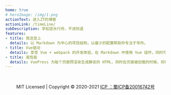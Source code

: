 ```yaml
---
home: true
# heroImage: /img/1.png
actionText: 进入ZT的博客
actionLink: /timeLine/
subDescription: 学如逆水行舟，不进则退
features:
- title: 简洁至上
  details: 以 Markdown 为中心的项目结构，以最少的配置帮助你专注于写作。
- title: Vue驱动
  details: 享受 Vue + webpack 的开发体验，在 Markdown 中使用 Vue 组件，同时可以使用 Vue 来开发自定义主题。
- title: 高性能
  details: VuePress 为每个页面预渲染生成静态的 HTML，同时在页面被加载的时候，将作为 SPA 运行。
---
```

<br>
<p align="center">MIT Licensed | Copyright © 2020-2021 <a href="http://www.beian.miit.gov.cn">ICP ：蜀ICP备20016742号</a> </p>


